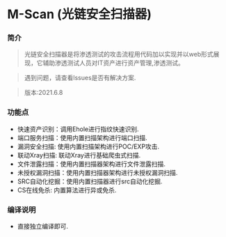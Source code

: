 # M-Scan (光链安全扫描器)
### 简介
> 光链安全扫描器是将渗透测试的攻击流程用代码加以实现并以web形式展现，它辅助渗透测试人员对IT资产进行资产管理,渗透测试。

> 遇到问题，请查看lssues是否有解决方案.

> 版本:2021.6.8

### 功能点

- 快速资产识别：调用Ehole进行指纹快速识别.
- 端口服务扫描：使用内置扫描架构进行端口扫描.
- 漏洞安全扫描: 使用内置扫描架构进行POC/EXP攻击.
- 联动Xray扫描: 联动Xray进行基础爬虫式扫描.
- 文件泄露扫描：使用内置扫描器架构进行文件泄露扫描.
- 未授权漏洞扫描：使用内置扫描器架构进行未授权漏洞扫描.
- SRC自动化挖掘：使用内置扫描器进行src自动化挖掘.
- CS在线免杀: 内置算法进行异或免杀.

### 编译说明

- 直接独立编译即可.